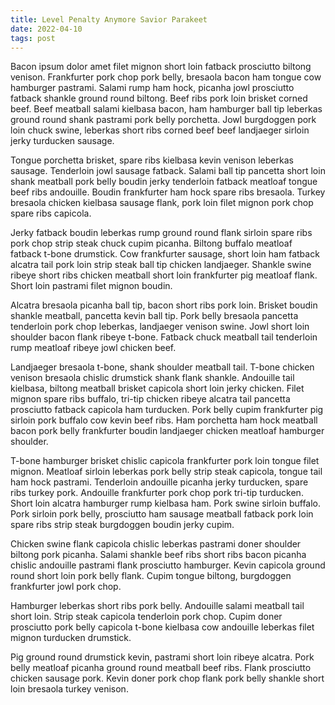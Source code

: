 ```yaml
---
title: Level Penalty Anymore Savior Parakeet
date: 2022-04-10
tags: post
---
```


Bacon ipsum dolor amet filet mignon short loin fatback prosciutto biltong venison.  Frankfurter pork chop pork belly, bresaola bacon ham tongue cow hamburger pastrami.  Salami rump ham hock, picanha jowl prosciutto fatback shankle ground round biltong.  Beef ribs pork loin brisket corned beef.  Beef meatball salami kielbasa bacon, ham hamburger ball tip leberkas ground round shank pastrami pork belly porchetta.  Jowl burgdoggen pork loin chuck swine, leberkas short ribs corned beef beef landjaeger sirloin jerky turducken sausage.

Tongue porchetta brisket, spare ribs kielbasa kevin venison leberkas sausage.  Tenderloin jowl sausage fatback.  Salami ball tip pancetta short loin shank meatball pork belly boudin jerky tenderloin fatback meatloaf tongue beef ribs andouille.  Boudin frankfurter ham hock spare ribs bresaola.  Turkey bresaola chicken kielbasa sausage flank, pork loin filet mignon pork chop spare ribs capicola.

Jerky fatback boudin leberkas rump ground round flank sirloin spare ribs pork chop strip steak chuck cupim picanha.  Biltong buffalo meatloaf fatback t-bone drumstick.  Cow frankfurter sausage, short loin ham fatback alcatra tail pork loin strip steak ball tip chicken landjaeger.  Shankle swine ribeye short ribs chicken meatball short loin frankfurter pig meatloaf flank.  Short loin pastrami filet mignon boudin.

Alcatra bresaola picanha ball tip, bacon short ribs pork loin.  Brisket boudin shankle meatball, pancetta kevin ball tip.  Pork belly bresaola pancetta tenderloin pork chop leberkas, landjaeger venison swine.  Jowl short loin shoulder bacon flank ribeye t-bone.  Fatback chuck meatball tail tenderloin rump meatloaf ribeye jowl chicken beef.

Landjaeger bresaola t-bone, shank shoulder meatball tail.  T-bone chicken venison bresaola chislic drumstick shank flank shankle.  Andouille tail kielbasa, biltong meatball brisket capicola short loin jerky chicken.  Filet mignon spare ribs buffalo, tri-tip chicken ribeye alcatra tail pancetta prosciutto fatback capicola ham turducken.  Pork belly cupim frankfurter pig sirloin pork buffalo cow kevin beef ribs.  Ham porchetta ham hock meatball bacon pork belly frankfurter boudin landjaeger chicken meatloaf hamburger shoulder.

T-bone hamburger brisket chislic capicola frankfurter pork loin tongue filet mignon.  Meatloaf sirloin leberkas pork belly strip steak capicola, tongue tail ham hock pastrami.  Tenderloin andouille picanha jerky turducken, spare ribs turkey pork.  Andouille frankfurter pork chop pork tri-tip turducken.  Short loin alcatra hamburger rump kielbasa ham.  Pork swine sirloin buffalo.  Pork sirloin pork belly, prosciutto ham sausage meatball fatback pork loin spare ribs strip steak burgdoggen boudin jerky cupim.

Chicken swine flank capicola chislic leberkas pastrami doner shoulder biltong pork picanha.  Salami shankle beef ribs short ribs bacon picanha chislic andouille pastrami flank prosciutto hamburger.  Kevin capicola ground round short loin pork belly flank.  Cupim tongue biltong, burgdoggen frankfurter jowl pork chop.

Hamburger leberkas short ribs pork belly.  Andouille salami meatball tail short loin.  Strip steak capicola tenderloin pork chop.  Cupim doner prosciutto pork belly capicola t-bone kielbasa cow andouille leberkas filet mignon turducken drumstick.

Pig ground round drumstick kevin, pastrami short loin ribeye alcatra.  Pork belly meatloaf picanha ground round meatball beef ribs.  Flank prosciutto chicken sausage pork.  Kevin doner pork chop flank pork belly shankle short loin bresaola turkey venison.